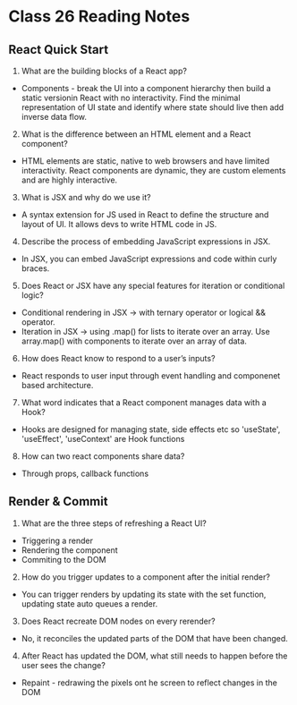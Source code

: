 # Class 26 Reading Notes

## React Quick Start

1. What are the building blocks of a React app?

- Components - break the UI into a component hierarchy then build a static versionin React with no interactivity. Find the minimal representation of UI state and identify where state should live then add inverse data flow.

2. What is the difference between an HTML element and a React component?

- HTML elements are static, native to web browsers and have limited interactivity. React components are dynamic, they are custom elements and are highly interactive.

3. What is JSX and why do we use it?

- A syntax extension for JS used in React to define the structure and layout of UI. It allows devs to write HTML code in JS.

4. Describe the process of embedding JavaScript expressions in JSX.

- In JSX, you can embed JavaScript expressions and code within curly braces.

5. Does React or JSX have any special features for iteration or conditional logic?

- Conditional rendering in JSX -> with ternary operator or logical && operator.
- Iteration in JSX -> using .map() for lists to iterate over an array. Use array.map() with components to iterate over an array of data.

6. How does React know to respond to a user’s inputs?

- React responds to user input through event handling and componenet based architecture.

7. What word indicates that a React component manages data with a Hook?

- Hooks are designed for managing state, side effects etc so 'useState', 'useEffect', 'useContext' are Hook functions

8. How can two react components share data?

- Through props, callback functions

## Render & Commit

1. What are the three steps of refreshing a React UI?

- Triggering a render
- Rendering the component
- Commiting to the DOM

2. How do you trigger updates to a component after the initial render?

- You can trigger renders by updating its state with the set function, updating state auto queues a render.

3. Does React recreate DOM nodes on every rerender?

- No, it reconciles the updated parts of the DOM that have been changed.

4. After React has updated the DOM, what still needs to happen before the user sees the change?

- Repaint - redrawing the pixels ont he screen to reflect changes in the DOM